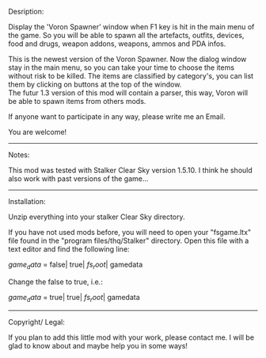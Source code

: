 Desription:

Display the 'Voron Spawner' window when F1 key is hit in the main menu of the game.
So you will be able to spawn all the artefacts, outfits, devices, food and drugs, weapon addons, weapons, ammos and PDA infos.

This is the newest version of the Voron Spawner.
Now the dialog window stay in the main menu, so you can take your time to choose the items without risk to be killed.
The items are classified by category's, you can list them by clicking on buttons at the top of the window.   
The futur 1.3 version of this mod will contain a parser, this way, Voron will be able to spawn items from others mods.


If anyone want to participate in any way, please write me an Email.

You are welcome!
_____________________________________________________________________________

Notes:

This mod was tested with Stalker Clear Sky version 1.5.10. 
I think he should also work with past versions of the game...

_____________________________________________________________________________

Installation:

Unzip everything into your stalker Clear Sky directory. 

If you have not used mods before, you will need to open your "fsgame.ltx" file found in the "program files/thq/Stalker" directory.
Open this file with a text editor and find the following line:

$game_data$ = false| true| $fs_root$| gamedata

Change the false to true, i.e.:

$game_data$ = true| true| $fs_root$| gamedata
_____________________________________________________________________________

Copyright/ Legal:

If you plan to add this little mod with your work, please contact me.
I will be glad to know about and maybe help you in some ways!
